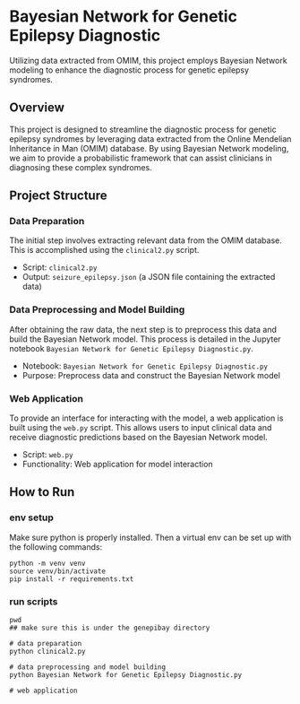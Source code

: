 # Bayesian Network for Genetic Epilepsy Diagnostic
Utilizing data extracted from OMIM, this project employs Bayesian Network modeling to enhance the diagnostic process for genetic epilepsy syndromes.

## Overview
This project is designed to streamline the diagnostic process for genetic epilepsy syndromes by leveraging data extracted from the Online Mendelian Inheritance in Man (OMIM) database. By using Bayesian Network modeling, we aim to provide a probabilistic framework that can assist clinicians in diagnosing these complex syndromes.

## Project Structure

### Data Preparation
The initial step involves extracting relevant data from the OMIM database. This is accomplished using the `clinical2.py` script.

- Script: `clinical2.py`
- Output: `seizure_epilepsy.json` (a JSON file containing the extracted data)


### Data Preprocessing and Model Building
After obtaining the raw data, the next step is to preprocess this data and build the Bayesian Network model. This process is detailed in the Jupyter notebook `Bayesian Network for Genetic Epilepsy Diagnostic.py`.

- Notebook: `Bayesian Network for Genetic Epilepsy Diagnostic.py`
- Purpose: Preprocess data and construct the Bayesian Network model


### Web Application
To provide an interface for interacting with the model, a web application is built using the `web.py` script. This allows users to input clinical data and receive diagnostic predictions based on the Bayesian Network model.

- Script: `web.py`
- Functionality: Web application for model interaction

## How to Run
### env setup
Make sure python is properly installed. Then a virtual env can be set up with the following commands:

```shell
python -m venv venv
source venv/bin/activate
pip install -r requirements.txt
```

### run scripts

```shell
pwd
## make sure this is under the genepibay directory

# data preparation
python clinical2.py

# data preprocessing and model building
python Bayesian Network for Genetic Epilepsy Diagnostic.py

# web application

```
